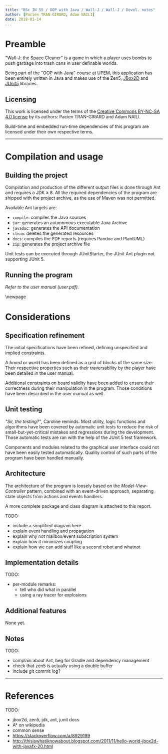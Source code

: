 ```yaml
---
title: "BSc IN S5 / OOP with Java / Wall-J / Wall-J / Devel. notes"
author: [Pacien TRAN-GIRARD, Adam NAILI]
date: 2018-01-14
...
```


# Preamble

"Wall-J: the Space Cleaner" is a game in which a player uses bombs to push garbage into trash cans in user definable
worlds.

Being part of the "OOP with Java" course at [UPEM](http://www.u-pem.fr/), this application has been entirely
written in Java and makes use of the Zen5, [JBox2D](http://www.jbox2d.org/) and
[JUnit5](http://junit.org/junit5/) libraries.

## Licensing

This work is licensed under the terms of the
[Creative Commons BY-NC-SA 4.0 license](https://creativecommons.org/licenses/by-nc-sa/4.0/) by its authors:
Pacien TRAN-GIRARD and Adam NAILI.

Build-time and embedded run-time dependencies of this program are licensed under their own respective terms.

---

# Compilation and usage

## Building the project

Compilation and production of the different output files is done through Ant and requires a JDK $\geq$ 8.
All the required dependencies of the program are shipped with the project archive,
as the use of Maven was not permitted.

Available Ant targets are:

- `compile`: compiles the Java sources
- `jar`: generates an autonomous executable Java Archive
- `javadoc`: generates the API documentation
- `clean`: deletes the generated resources
- `docs`: compiles the PDF reports (requires Pandoc and PlantUML)
- `zip`: generates the project archive file

Unit tests can be executed through JUnitStarter, the JUnit Ant plugin not supporting JUnit 5.

## Running the program

_Refer to the user manual (user.pdf)._

\newpage

# Considerations

## Specification refinement

The initial specifications have been refined, defining unspecified and implied constraints.

A _board_ or _world_ has been defined as a grid of blocks of the same size.
Their respective properties such as their traversability by the player have been detailed in the user manual.

Additional constraints on board validity have been added to ensure their correctness during their manipulation in the
program. Those conditions have been described in the user manual as well.

## Unit testing

_"Sir, the testing?"_, Caroline reminds.
Most utility, logic functions and algorithms have been covered by automatic unit tests to reduce the risk of
small-but-yet-critical mistakes and regressions during the development.
Those automatic tests are ran with the help of the JUnit 5 test framework.

Components and modules related to the graphical user interface could not have been easily tested automatically.
Quality control of such parts of the program have been handled manually.

## Architecture

The architecture of the program is loosely based on the _Model-View-Controller_ pattern, combined with an event-driven
approach, separating state objects from actions and events handlers.

A more complete package and class diagram is attached to this report.

TODO:

- include a simplified diagram here
- explain event handling and propagation
- explain why not mailbox/event subscription system
- explain how it minimizes coupling
- explain how we can add stuff like a second robot and whatnot

## Implementation details

TODO:

- per-module remarks:
    - tell who did what in parallel
    - using a ray tracer for explosions

## Additional features

None yet.

## Notes

TODO:

- complain about Ant, beg for Gradle and dependency management
- check that zen5 is actually using a double buffer
- include git commit log?

---

# References

TODO:

- jbox2d, zen5, jdk, ant, junit docs
- A* on wikipedia
- common sense
- https://stackoverflow.com/a/8929199
- http://thisiswhatiknowabout.blogspot.com/2011/11/hello-world-jbox2d-with-javafx-20.html
